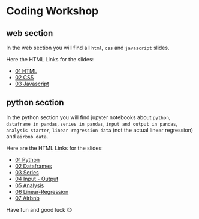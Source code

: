 # Coding Workshop

## web section

In the web section you will find all `html`, `css` and `javascript` slides.

Here the HTML Links for the slides:

- [01 HTML](https://bykof.github.io/coding-workshop/web/htmls/html/index.html)
- [02 CSS](https://bykof.github.io/coding-workshop/web/htmls/css/index.html)
- [03 Javascript](https://bykof.github.io/coding-workshop/web/htmls/javascript/index.html)

## python section

In the python section you will find jupyter notebooks about `python`, `dataframe in pandas`, `series in pandas`, `input and output in pandas`, `analysis starter`, `linear regression data` (not the actual linear regression) and `airbnb data`.

Here are the HTML Links for the slides:
- [01 Python](https://bykof.github.io/coding-workshop/python/htmls/01_Python.html)
- [02 Dataframes](https://bykof.github.io/coding-workshop/python/htmls/02_DataFrames.html)
- [03 Series](https://bykof.github.io/coding-workshop/python/htmls/03_Series.html)
- [04 Input - Output](https://bykof.github.io/coding-workshop/python/htmls/04_Input%20-%20Output.html)
- [05 Analysis](https://bykof.github.io/coding-workshop/python/htmls/05_Analysis.html)
- [06 Linear-Regression](https://bykof.github.io/coding-workshop/python/htmls/06_Linear%20Regression.html)
- [07 Airbnb](https://bykof.github.io/coding-workshop/python/htmls/07_Airbnb.html)

Have fun and good luck 😊
